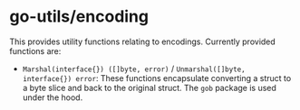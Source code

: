# go-utils/encoding

This provides utility functions relating to encodings. Currently provided
functions are:

- `Marshal(interface{}) ([]byte, error)` /
  `Unmarshal([]byte, interface{}) error`: These functions encapsulate
    converting a struct to a byte slice and back to the original struct. The
    `gob` package is used under the hood.
